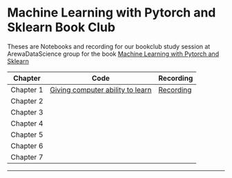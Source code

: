 # Machine Learning with Pytorch and Sklearn Book Club

Theses are Notebooks and recording for our bookclub study session at ArewaDataScience group for the book [Machine Learning with Pytorch and Sklearn](http://https://www.amazon.com/Machine-Learning-PyTorch-Scikit-Learn-learning-ebook/dp/B09NW48MR1) 



| Chapter  |         Code |   Recording   |
| ------------- | ------------- | ------------- |
| Chapter 1  | [Giving computer ability to learn](https://github.com/shmuhammad2004/ml-with-Pytorch-and-Sklearn/blob/main/chapters/ch01/ch01.ipynb) | [Recording](https://www.youtube.com/watch?v=RgQSa1PRu00) 
| Chapter 2  | |
| Chapter 3  | | 
| Chapter 4  | | 
| Chapter 5  | | 
| Chapter 6  | | 
| Chapter 7  | | 

****
